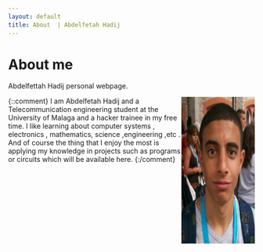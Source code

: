 ```yaml
---
layout: default
title: About  | Abdelfetah Hadij
---
```


About me
=====


Abdelfettah Hadij personal webpage. 

{::comment}
<img src="/img/mi_foto.jpeg" class="img-circle"  height="300" width="150" style="float:right;" > 
I am Abdelfetah Hadij and  a Telecommunication engineering student at the University of  Malaga and 
a hacker trainee in my free time. I like  learning  about computer systems , electronics , mathematics, science ,engineering ,etc .
And of course the thing that I enjoy the most is applying my knowledge in projects such as programs or circuits which will be available here.
{:/comment}

